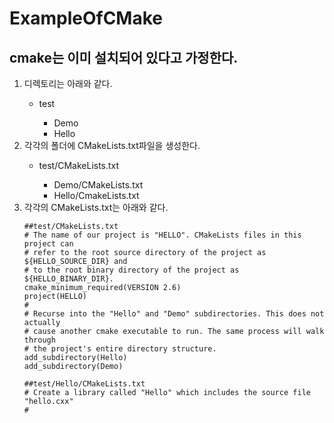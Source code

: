 # ExampleOfCMake

## cmake는 이미 설치되어 있다고 가정한다.

<ol>
	<li>디렉토리는 아래와 같다.</li>
	<ul>
		<li>test</li>
		<ul>
			<li>Demo</li>
			<li>Hello</li>
		</ul>
	</ul>
	<li>각각의 폴더에 CMakeLists.txt파일을 생성한다.</li>
	<ul>
		<li>test/CMakeLists.txt</li>
		<ul>
			<li>Demo/CMakeLists.txt</li>
			<li>Hello/CmakeLists.txt</li>
		</ul>
	</ul>
	<li>각각의 CMakeLists.txt는 아래와 같다.</li>

	##test/CMakeLists.txt
	# The name of our project is "HELLO". CMakeLists files in this project can
	# refer to the root source directory of the project as ${HELLO_SOURCE_DIR} and 
	# to the root binary directory of the project as ${HELLO_BINARY_DIR}.
	cmake_minimum_required(VERSION 2.6)
	project(HELLO)
	# 
	# Recurse into the "Hello" and "Demo" subdirectories. This does not actually
	# cause another cmake executable to run. The same process will walk through
	# the project's entire directory structure.
	add_subdirectory(Hello)
	add_subdirectory(Demo)

	##test/Hello/CMakeLists.txt
	# Create a library called "Hello" which includes the source file "hello.cxx"
	#
</ol>

